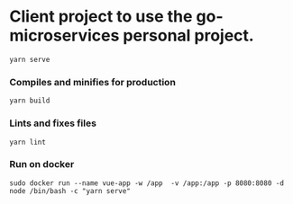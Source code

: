 # Client project to use the go-microservices personal project.

```
yarn serve
```

### Compiles and minifies for production
```
yarn build
```

### Lints and fixes files
```
yarn lint
```



### Run on docker
```
sudo docker run --name vue-app -w /app  -v /app:/app -p 8080:8080 -d node /bin/bash -c "yarn serve"
```
